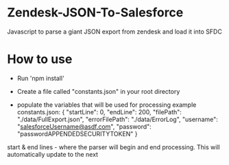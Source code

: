 # Zendesk-JSON-To-Salesforce

Javascript to parse a giant JSON export from zendesk and load it into SFDC

# How to use

- Run 'npm install'

- Create a file called "constants.json" in your root directory

- populate the variables that will be used for processing
  example constants.json:
  {
  "startLine": 0,
  "endLine": 200,
  "filePath": "./data/FullExport.json",
  "errorFilePath": "./data/ErrorLog",
  "username": "salesforceUsername@asdf.com",
  "password": "passwordAPPENDEDSECURITYTOKEN"
  }

start & end lines - where the parser will begin and end processing. This will automatically update to the next
